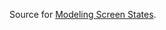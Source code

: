 Source for [Modeling Screen States](https://jano.dev/apple/concurrency/swiftui/2024/12/19/Modeling-Screen-States-AsyncSequence.html).
